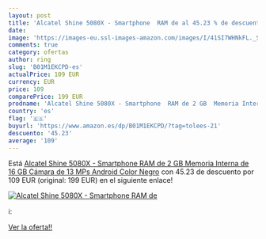 ```yaml
---
layout: post
title: 'Alcatel Shine 5080X - Smartphone  RAM de al 45.23 % de descuento'
date: 
image: 'https://images-eu.ssl-images-amazon.com/images/I/41SI7WHNkFL._SL200_.jpg'
comments: true
category: ofertas
author: ring
slug: 'B01M1EKCPD-es'
actualPrice: 109 EUR
currency: EUR
price: 109
comparePrice: 199 EUR
prodname: 'Alcatel Shine 5080X - Smartphone  RAM de 2 GB  Memoria Interna de 16 GB  Cámara de 13 MPs  Android   Color Negro'
country: 'es'
flag: '🇪🇸'
buyurl: 'https://www.amazon.es/dp/B01M1EKCPD/?tag=tolees-21'
descuento: '45.23'
average: '109'
---
```


Está [Alcatel Shine 5080X - Smartphone  RAM de 2 GB  Memoria Interna de 16 GB  Cámara de 13 MPs  Android   Color Negro](https://www.amazon.es/dp/B01M1EKCPD/?tag=tolees-21) con 45.23 de descuento por 109 EUR (original: 199 EUR) en el siguiente enlace!

[![Alcatel Shine 5080X - Smartphone  RAM de](https://images-eu.ssl-images-amazon.com/images/I/41SI7WHNkFL._SL200_.jpg)](https://www.amazon.es/dp/B01M1EKCPD/?tag=tolees-21)

ℹ️:


[Ver la oferta!!](https://www.amazon.es/dp/B01M1EKCPD/?tag=tolees-21)
